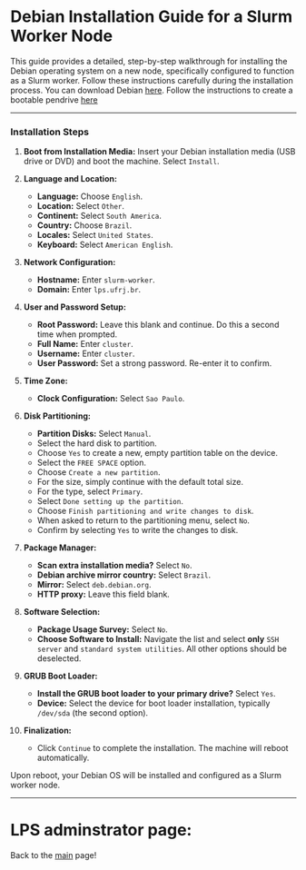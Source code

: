 # Debian Installation Guide for a Slurm Worker Node

This guide provides a detailed, step-by-step walkthrough for installing the Debian operating system on a new node, specifically configured to function as a Slurm worker. Follow these instructions carefully during the installation process. You can download Debian [here](https://drive.google.com/file/d/1YNPPO5Ssl5tpM_stVRoTBEz2mrpjlqD_/view?usp=share_link). Follow the instructions to create a bootable pendrive [here](How_to_create_bootable_pendrive.md)

---

### Installation Steps

1.  **Boot from Installation Media:** Insert your Debian installation media (USB drive or DVD) and boot the machine. Select `Install`.

2.  **Language and Location:**
    * **Language:** Choose `English`.
    * **Location:** Select `Other`.
    * **Continent:** Select `South America`.
    * **Country:** Choose `Brazil`.
    * **Locales:** Select `United States`.
    * **Keyboard:** Select `American English`.

3.  **Network Configuration:**
    * **Hostname:** Enter `slurm-worker`.
    * **Domain:** Enter `lps.ufrj.br`.

4.  **User and Password Setup:**
    * **Root Password:** Leave this blank and continue. Do this a second time when prompted.
    * **Full Name:** Enter `cluster`.
    * **Username:** Enter `cluster`.
    * **User Password:** Set a strong password. Re-enter it to confirm.

5.  **Time Zone:**
    * **Clock Configuration:** Select `Sao Paulo`.

6.  **Disk Partitioning:**
    * **Partition Disks:** Select `Manual`.
    * Select the hard disk to partition.
    * Choose `Yes` to create a new, empty partition table on the device.
    * Select the `FREE SPACE` option.
    * Choose `Create a new partition`.
    * For the size, simply continue with the default total size.
    * For the type, select `Primary`.
    * Select `Done setting up the partition`.
    * Choose `Finish partitioning and write changes to disk`.
    * When asked to return to the partitioning menu, select `No`.
    * Confirm by selecting `Yes` to write the changes to disk.

7.  **Package Manager:**
    * **Scan extra installation media?** Select `No`.
    * **Debian archive mirror country:** Select `Brazil`.
    * **Mirror:** Select `deb.debian.org`.
    * **HTTP proxy:** Leave this field blank.

8.  **Software Selection:**
    * **Package Usage Survey:** Select `No`.
    * **Choose Software to Install:** Navigate the list and select **only** `SSH server` and `standard system utilities`. All other options should be deselected.

9.  **GRUB Boot Loader:**
    * **Install the GRUB boot loader to your primary drive?** Select `Yes`.
    * **Device:** Select the device for boot loader installation, typically `/dev/sda` (the second option).

10. **Finalization:**
    * Click `Continue` to complete the installation. The machine will reboot automatically.

Upon reboot, your Debian OS will be installed and configured as a Slurm worker node.


-----

# LPS adminstrator page:

Back to the [main](https://sites.google.com/lps.ufrj.br/infra/início) page!

